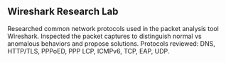 ## Wireshark Research Lab 
Researched common network protocols used in the packet analysis tool Wireshark. Inspected the packet captures to distinguish normal vs anomalous behaviors and propose solutions. 
Protocols reviewed: DNS, HTTP/TLS, PPPoED, PPP LCP, ICMPv6, TCP, EAP, UDP.
